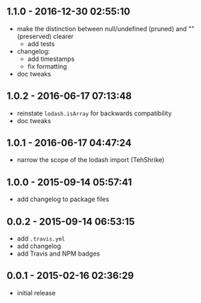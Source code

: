 ## 1.1.0 - 2016-12-30 02:55:10

* make the distinction between null/undefined (pruned) and "" (preserved) clearer
  * add tests
* changelog:
  * add timestamps
  * fix formatting
* doc tweaks

## 1.0.2 - 2016-06-17 07:13:48

* reinstate `lodash.isArray` for backwards compatibility
* doc tweaks

## 1.0.1 - 2016-06-17 04:47:24

* narrow the scope of the lodash import (TehShrike)

## 1.0.0 - 2015-09-14 05:57:41

* add changelog to package files

## 0.0.2 - 2015-09-14 06:53:15

* add `.travis.yml`
* add changelog
* add Travis and NPM badges

## 0.0.1 - 2015-02-16 02:36:29

* initial release
